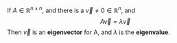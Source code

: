 If $A \in \mathbb{R}^{n \times n}$, and there is a $\vec{v} \ne 0 \in \mathbb{R}^n$, and 
$$A\vec{v}=\lambda \vec{v}$$
Then $\vec{v}$ is an **eigenvector** for A, and $\lambda$ is the **eigenvalue**. 